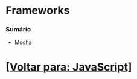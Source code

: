 # Frameworks



### Sumário

- [Mocha](./2-mocha.md)

# [[Voltar para: JavaScript]](../javascript.md)